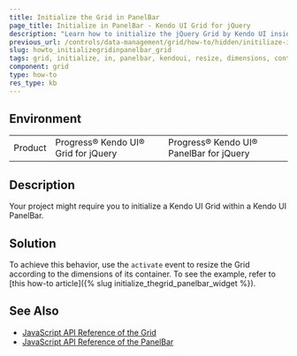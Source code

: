 ```yaml
---
title: Initialize the Grid in PanelBar
page_title: Initialize in PanelBar - Kendo UI Grid for jQuery
description: "Learn how to initialize the jQuery Grid by Kendo UI inside a PanelBar widget by resizing it according to the dimensions of its container."
previous_url: /controls/data-management/grid/how-to/hidden/initiliaze-in-panelbar
slug: howto_initializegridinpanelbar_grid
tags: grid, initialize, in, panelbar, kendoui, resize, dimensions, container
component: grid
type: how-to
res_type: kb
---
```


## Environment

<table>
 <tr>
  <td>Product</td>
  <td>Progress® Kendo UI® Grid for jQuery</td>
  <td>Progress® Kendo UI® PanelBar for jQuery</td>
 </tr>
</table>

## Description

Your project might require you to initialize a Kendo UI Grid within a Kendo UI PanelBar.

## Solution

To achieve this behavior, use the `activate` event to resize the Grid according to the dimensions of its container. To see the example, refer to [this how-to article]({% slug initialize_thegrid_panelbar_widget %}).

## See Also

* [JavaScript API Reference of the Grid](/api/javascript/ui/grid)
* [JavaScript API Reference of the PanelBar](/api/javascript/ui/panelbar)
